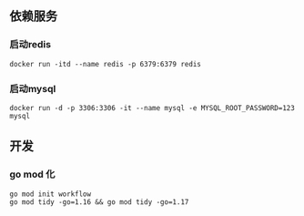 ## 依赖服务
### 启动redis
```
docker run -itd --name redis -p 6379:6379 redis
```

### 启动mysql
```
docker run -d -p 3306:3306 -it --name mysql -e MYSQL_ROOT_PASSWORD=123 mysql
```

## 开发
### go mod 化
```
go mod init workflow
go mod tidy -go=1.16 && go mod tidy -go=1.17
```